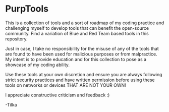 # PurpTools
 
This is a collection of tools and a sort of roadmap of my coding practice and challenging myself to develop tools that can benefit the open-source community.
Find a variation of Blue and Red Team based tools in this repository.

Just in case, I take no responsibility for the misuse of any of the tools that are found to have been used for malicious purposes or from malpractice. My intent is to provide education and for this collection to pose as a showcase of my coding ability.

Use these tools at your own discretion and ensure you are always following strict security practices and have written permission before using these tools on networks or devices THAT ARE NOT YOUR OWN!

I appreciate constructive criticism and feedback :)

-Tilka